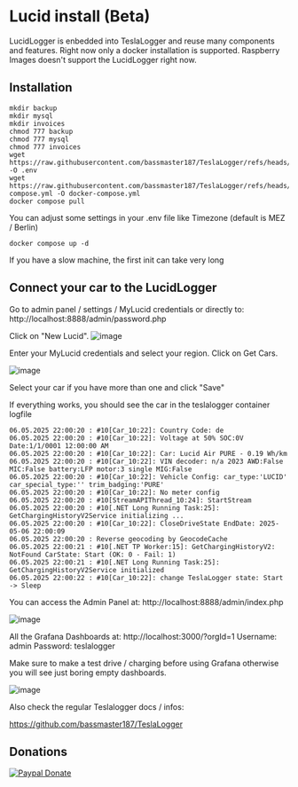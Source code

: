 # Lucid install (Beta)

LucidLogger is enbedded into TeslaLogger and reuse many components and features. Right now only a docker installation is supported. Raspberry Images doesn't support the LucidLogger right now.

## Installation
```
mkdir backup
mkdir mysql
mkdir invoices
chmod 777 backup
chmod 777 mysql
chmod 777 invoices
wget https://raw.githubusercontent.com/bassmaster187/TeslaLogger/refs/heads/NET8/.env -O .env
wget https://raw.githubusercontent.com/bassmaster187/TeslaLogger/refs/heads/NET8/docker-compose.yml -O docker-compose.yml
docker compose pull
```
You can adjust some settings in your .env file like Timezone (default is MEZ / Berlin)
```
docker compose up -d
```

If you have a slow machine, the first init can take very long

## Connect your car to the LucidLogger
Go to admin panel / settings / MyLucid credentials or directly to:
http://localhost:8888/admin/password.php

Click on "New Lucid".
![image](https://github.com/user-attachments/assets/d196699c-e0d8-439d-9561-52ab777a9896)

Enter your MyLucid credentials and select your region. 
Click on Get Cars.

![image](https://github.com/user-attachments/assets/5a8a6c28-4640-46ef-9b91-ae58d4eec40e)

Select your car if you have more than one and click "Save"


If everything works, you should see the car in the teslalogger container logfile
```
06.05.2025 22:00:20 : #10[Car_10:22]: Country Code: de
06.05.2025 22:00:20 : #10[Car_10:22]: Voltage at 50% SOC:0V Date:1/1/0001 12:00:00 AM
06.05.2025 22:00:20 : #10[Car_10:22]: Car: Lucid Air PURE - 0.19 Wh/km
06.05.2025 22:00:20 : #10[Car_10:22]: VIN decoder: n/a 2023 AWD:False MIC:False battery:LFP motor:3 single MIG:False
06.05.2025 22:00:20 : #10[Car_10:22]: Vehicle Config: car_type:'LUCID' car_special_type:'' trim_badging:'PURE'
06.05.2025 22:00:20 : #10[Car_10:22]: No meter config
06.05.2025 22:00:20 : #10[StreamAPIThread_10:24]: StartStream
06.05.2025 22:00:20 : #10[.NET Long Running Task:25]: GetChargingHistoryV2Service initializing ...
06.05.2025 22:00:20 : #10[Car_10:22]: CloseDriveState EndDate: 2025-05-06 22:00:09
06.05.2025 22:00:20 : Reverse geocoding by GeocodeCache
06.05.2025 22:00:21 : #10[.NET TP Worker:15]: GetChargingHistoryV2: NotFound CarState: Start (OK: 0 - Fail: 1)
06.05.2025 22:00:21 : #10[.NET Long Running Task:25]: GetChargingHistoryV2Service initialized
06.05.2025 22:00:22 : #10[Car_10:22]: change TeslaLogger state: Start -> Sleep
```

You can access the Admin Panel at: http://localhost:8888/admin/index.php

![image](https://github.com/user-attachments/assets/26e83be1-0de9-4d4f-a5bb-659a0db402e8)

All the Grafana Dashboards at: http://localhost:3000/?orgId=1
Username: admin
Password: teslalogger

Make sure to make a test drive / charging before using Grafana otherwise you will see just boring empty dashboards.

![image](https://github.com/user-attachments/assets/111ea889-ed96-4d05-aaaa-8170b7edea7c)

Also check the regular Teslalogger docs / infos:

https://github.com/bassmaster187/TeslaLogger


## Donations

[![Paypal Donate](https://img.shields.io/badge/Donate-PayPal-ff69b4.svg)](http://paypal.me/ChristianPogea)

